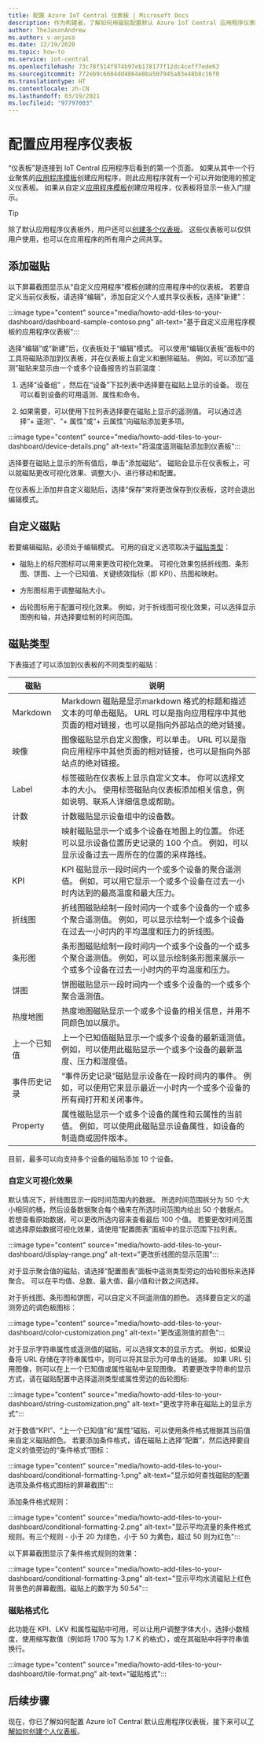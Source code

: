 ```yaml
---
title: 配置 Azure IoT Central 仪表板 | Microsoft Docs
description: 作为构建者，了解如何用磁贴配置默认 Azure IoT Central 应用程序仪表板。
author: TheJasonAndrew
ms.author: v-anjaso
ms.date: 12/19/2020
ms.topic: how-to
ms.service: iot-central
ms.openlocfilehash: 73c78f514f974b97eb178177f12dc4ceff7ede63
ms.sourcegitcommit: 772eb9c6684dd4864e0ba507945a83e48b8c16f0
ms.translationtype: HT
ms.contentlocale: zh-CN
ms.lasthandoff: 03/19/2021
ms.locfileid: "97797003"
---
```

# <a name="configure-the-application-dashboard"></a>配置应用程序仪表板

“仪表板”是连接到 IoT Central 应用程序后看到的第一个页面。 如果从其中一个行业聚焦的[应用程序模板](./concepts-app-templates.md)创建应用程序，则此应用程序就有一个可以开始使用的预定义仪表板。 如果从自定义[应用程序模板](./concepts-app-templates.md)创建应用程序，仪表板将显示一些入门提示。

> [!TIP]
> 除了默认应用程序仪表板外，用户还可以[创建多个仪表板](howto-create-personal-dashboards.md)。 这些仪表板可以仅供用户使用，也可以在应用程序的所有用户之间共享。  

## <a name="add-tiles"></a>添加磁贴

以下屏幕截图显示从“自定义应用程序”模板创建的应用程序中的仪表板。 若要自定义当前仪表板，请选择“编辑”，添加自定义个人或共享仪表板，选择“新建”：

:::image type="content" source="media/howto-add-tiles-to-your-dashboard/dashboard-sample-contoso.png" alt-text="基于自定义应用程序模板的应用程序仪表板":::

选择“编辑”或“新建”后，仪表板处于“编辑”模式。 可以使用“编辑仪表板”面板中的工具将磁贴添加到仪表板，并在仪表板上自定义和删除磁贴。 例如，可以添加“遥测”磁贴来显示由一个或多个设备报告的当前温度：

1. 选择“设备组” ，然后在“设备”下拉列表中选择要在磁贴上显示的设备。 现在可以看到设备的可用遥测、属性和命令。

1. 如果需要，可以使用下拉列表选择要在磁贴上显示的遥测值。 可以通过选择“+ 遥测”、“+ 属性”或“+ 云属性”向磁贴添加更多项。

:::image type="content" source="media/howto-add-tiles-to-your-dashboard/device-details.png" alt-text="将温度遥测磁贴添加到仪表板":::

选择要在磁贴上显示的所有值后，单击“添加磁贴”。 磁贴会显示在仪表板上，可以就磁贴更改可视化效果、调整大小、进行移动和配置。

在仪表板上添加并自定义磁贴后，选择“保存”来将更改保存到仪表板，这时会退出编辑模式。

## <a name="customize-tiles"></a>自定义磁贴

若要编辑磁贴，必须处于编辑模式。  可用的自定义选项取决于[磁贴类型](#tile-types)：

* 磁贴上的标尺图标可以用来更改可视化效果。 可视化效果包括折线图、条形图、饼图、上一个已知值、关键绩效指标（即 KPI）、热图和映射。

* 方形图标用于调整磁贴大小。

* 齿轮图标用于配置可视化效果。 例如，对于折线图可视化效果，可以选择显示图例和轴，并选择要绘制的时间范围。


## <a name="tile-types"></a>磁贴类型

下表描述了可以添加到仪表板的不同类型的磁贴：

| 磁贴             | 说明 |
| ---------------- | ----------- |
| Markdown         | Markdown 磁贴是显示markdown 格式的标题和描述文本的可单击磁贴。 URL 可以是指向应用程序中其他页面的相对链接，也可以是指向外部站点的绝对链接。|
| 映像            | 图像磁贴显示自定义图像，可以单击。 URL 可以是指向应用程序中其他页面的相对链接，也可以是指向外部站点的绝对链接。|
| Label            | 标签磁贴在仪表板上显示自定义文本。 你可以选择文本的大小。 使用标签磁贴向仪表板添加相关信息，例如说明、联系人详细信息或帮助。|
| 计数            | 计数磁贴显示设备组中的设备数。|
| 映射              | 映射磁贴显示一个或多个设备在地图上的位置。 你还可以显示设备位置历史记录的 100 个点。 例如，可以显示设备过去一周所在的位置的采样路线。|
| KPI              |  KPI 磁贴显示一段时间内一个或多个设备的聚合遥测值。 例如，可以用它显示一个或多个设备在过去一小时内达到的最高温度和最大压力。|
| 折线图       | 折线图磁贴绘制一段时间内一个或多个设备的一个或多个聚合遥测值。 例如，可以显示绘制一个或多个设备在过去一小时内的平均温度和压力的折线图。|
| 条形图        | 条形图磁贴绘制一段时间内一个或多个设备的一个或多个聚合遥测值。 例如，可以显示绘制条形图来展示一个或多个设备在过去一小时内的平均温度和压力。|
| 饼图        | 饼图磁贴显示一段时间内一个或多个设备的一个或多个聚合遥测值。|
| 热度地图         | 热度地图磁贴显示一个或多个设备的相关信息，并用不同颜色加以展示。|
| 上一个已知值 | 上一个已知值磁贴显示一个或多个设备的最新遥测值。 例如，可以使用此磁贴显示一个或多个设备的最新温度、压力和湿度值。 |
| 事件历史记录    | “事件历史记录”磁贴显示设备在一段时间内的事件。 例如，可以使用它来显示最近一小时内一个或多个设备的所有阀打开和关闭事件。|
| Property         |  属性磁贴显示一个或多个设备的属性和云属性的当前值。 例如，可以使用此磁贴显示设备属性，如设备的制造商或固件版本。 |

目前，最多可以向支持多个设备的磁贴添加 10 个设备。

### <a name="customizing-visualizations"></a>自定义可视化效果

默认情况下，折线图显示一段时间范围内的数据。 所选时间范围拆分为 50 个大小相同的桶，然后设备数据聚合每个桶来在所选时间范围内给出 50 个数据点。 若想查看原始数据，可以更改所选内容来查看最后 100 个值。 若要更改时间范围或选择原始数据可视化效果，请使用“配置图表”面板中的显示范围下拉列表。

:::image type="content" source="media/howto-add-tiles-to-your-dashboard/display-range.png" alt-text="更改折线图的显示范围":::

对于显示聚合值的磁贴，请选择“配置图表”面板中遥测类型旁边的齿轮图标来选择聚合。 可以在平均值、总数、最大值、最小值和计数之间选择。

对于折线图、条形图和饼图，可以自定义不同遥测值的颜色。 选择要自定义的遥测旁边的调色板图标：

:::image type="content" source="media/howto-add-tiles-to-your-dashboard/color-customization.png" alt-text="更改遥测值的颜色":::

对于显示字符串属性或遥测值的磁贴，可以选择文本的显示方式。 例如，如果设备将 URL 存储在字符串属性中，则可以将其显示为可单击的链接。 如果 URL 引用图像，则可以在上一个已知值或属性磁贴中呈现图像。 若要更改字符串的显示方式，请在磁贴配置中选择遥测类型或属性旁边的齿轮图标:

:::image type="content" source="media/howto-add-tiles-to-your-dashboard/string-customization.png" alt-text="更改字符串在磁贴上的显示方式":::

对于数值“KPI”、“上一个已知值”和“属性”磁贴，可以使用条件格式根据其当前值来自定义磁贴颜色。 若要添加条件格式，请在磁贴上选择“配置”，然后选择要自定义的值旁边的“条件格式”图标：

:::image type="content" source="media/howto-add-tiles-to-your-dashboard/conditional-formatting-1.png" alt-text="显示如何查找磁贴的配置选项及条件格式图标的屏幕截图":::

添加条件格式规则：

:::image type="content" source="media/howto-add-tiles-to-your-dashboard/conditional-formatting-2.png" alt-text="显示平均流量的条件格式规则。有三个规则 - 小于 20 为绿色，小于 50 为黄色，超过 50 则为红色":::
   
以下屏幕截图显示了条件格式规则的效果：

:::image type="content" source="media/howto-add-tiles-to-your-dashboard/conditional-formatting-3.png" alt-text="显示平均水流磁贴上红色背景色的屏幕截图。磁贴上的数字为 50.54":::

### <a name="tile-formatting"></a>磁贴格式化
此功能在 KPI、LKV 和属性磁贴中可用，可以让用户调整字体大小，选择小数精度，使用缩写数值（例如将 1700 写为 1.7 K 的格式），或在其磁贴中将字符串值换行。

:::image type="content" source="media/howto-add-tiles-to-your-dashboard/tile-format.png" alt-text="磁贴格式":::

## <a name="next-steps"></a>后续步骤

现在，你已了解如何配置 Azure IoT Central 默认应用程序仪表板，接下来可以[了解如何创建个人仪表板](howto-create-personal-dashboards.md)。

